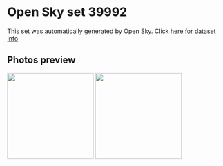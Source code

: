 # Open Sky set 39992
This set was automatically generated by Open Sky.
[Click here for dataset info](https://github.com/lewisevans2007/opensky/blob/master/dataset/39992/info.json)
## Photos preview
<img src="https://raw.githubusercontent.com/lewisevans2007/opensky/master/dataset/39992/photos.gif" width="200px"/>
<img src="https://raw.githubusercontent.com/lewisevans2007/opensky/master/dataset/39992/photos_bw.gif" width="200px"/>
